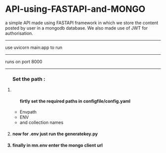 # API-using-FASTAPI-and-MONGO
a simple API made using FASTAPI framework in which we store the content posted by user in a mongodb database. We also made use of JWT for authorisation.
<br><hr>
use uvicorn main:app to run
<br><hr>
runs on port 8000
<br><hr>
<ol>
<h3>Set the path :</h3>
<li><ul><h4>firtly set the required paths in <b>configfile/config.yaml</b></h4><li>Envpath</li><li>ENV</li><li>and collection names</li></ul></li>
<li><h4>now for <b>.env</b> just run the <b>generatekey.py</b></h4</li>
<li><h4>finally in <b>mn.env</b> enter the mongo client url</h4</li>
</ol>
